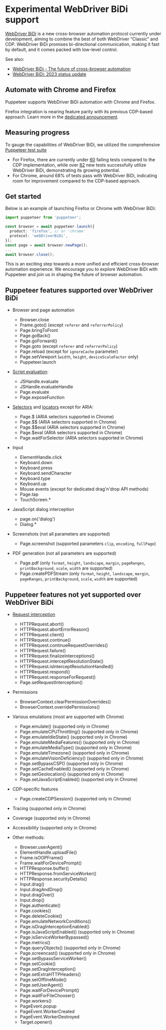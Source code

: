 # Experimental WebDriver BiDi support

[WebDriver BiDi](https://w3c.github.io/webdriver-bidi/) is a new cross-browser
automation protocol currently under development, aiming to combine the best of both WebDriver “Classic” and CDP. WebDriver BiDi promises bi-directional communication, making it fast by default, and it comes packed with low-level control.

See also:

- [WebDriver BiDi - The future of cross-browser automation](https://developer.chrome.com/articles/webdriver-bidi/)
- [WebDriver BiDi: 2023 status update](https://developer.chrome.com/blog/webdriver-bidi-2023/)


## Automate with Chrome and Firefox

Puppeteer supports WebDriver BiDi automation with Chrome and Firefox.

Firefox integration is nearing feature parity with its previous CDP-based approach. Learn more in the [dedicated announcement](https://hacks.mozilla.org/2023/12/puppeteer-webdriver-bidi/).


## Measuring progress

To gauge the capabilities of WebDriver BiDi, we utilized the comprehensive [Puppeteer test suite](https://puppeteer.github.io/ispuppeteerwebdriverbidiready/)

- For Firefox, there are currently under [60](https://puppeteer.github.io/ispuppeteerwebdriverbidiready/firefox-delta.json) failing tests compared to the CDP implementation, while over [82](https://puppeteer.github.io/ispuppeteerwebdriverbidiready/firefox-delta.json) new tests successfully utilize WebDriver BiDi, demonstrating its growing potential.
- For Chrome, around 68% of tests pass with WebDriver BiDi, indicating room for improvement compared to the CDP-based approach.


## Get started

Below is an example of launching Firefox or Chrome with WebDriver BiDi:

```ts
import puppeteer from 'puppeteer';

const browser = await puppeteer.launch({
  product: 'firefox', // or 'chrome'
  protocol: 'webDriverBiDi',
});
const page = await browser.newPage();
...
await browser.close();
```

This is an exciting step towards a more unified and efficient cross-browser automation experience. We encourage you to explore WebDriver BiDi with Puppeteer and join us in shaping the future of browser automation.


## Puppeteer features supported over WebDriver BiDi

- Browser and page automation

  - Browser.close
  - Frame.goto() (except `referer` and `referrerPolicy`)
  - Page.bringToFront
  - Page.goBack()
  - Page.goForward()
  - Page.goto (except `referer` and `referrerPolicy`)
  - Page.reload (except for `ignoreCache` parameter)
  - Page.setViewport (`width`, `height`, `deviceScaleFactor` only)
  - Puppeteer.launch

- [Script evaluation](https://pptr.dev/guides/evaluate-javascript):

  - JSHandle.evaluate
  - JSHandle.evaluateHandle
  - Page.evaluate
  - Page.exposeFunction

- [Selectors](https://pptr.dev/guides/query-selectors) and [locators](https://pptr.dev/guides/locators) except for ARIA:

  - Page.$ (ARIA selectors supported in Chrome)
  - Page.$$ (ARIA selectors supported in Chrome)
  - Page.$$eval (ARIA selectors supported in Chrome)
  - Page.$eval (ARIA selectors supported in Chrome)
  - Page.waitForSelector (ARIA selectors supported in Chrome)

- Input

  - ElementHandle.click
  - Keyboard.down
  - Keyboard.press
  - Keyboard.sendCharacter
  - Keyboard.type
  - Keyboard.up
  - Mouse events (except for dedicated drag'n'drop API methods)
  - Page.tap
  - TouchScreen.\*

- JavaScript dialog interception

  - page.on('dialog')
  - Dialog.\*

- Screenshots (not all parameters are supported)

  - Page.screenshot (supported parameters `clip`, `encoding`, `fullPage`)

- PDF generation (not all parameters are supported)

  - Page.pdf (only `format`, `height`, `landscape`, `margin`, `pageRanges`, `printBackground`, `scale`, `width` are supported)
  - Page.createPDFStream (only `format`, `height`, `landscape`, `margin`, `pageRanges`, `printBackground`, `scale`, `width` are supported)

## Puppeteer features not yet supported over WebDriver BiDi

- [Request interception](https://pptr.dev/guides/request-interception)

  - HTTPRequest.abort()
  - HTTPRequest.abortErrorReason()
  - HTTPRequest.client()
  - HTTPRequest.continue()
  - HTTPRequest.continueRequestOverrides()
  - HTTPRequest.failure()
  - HTTPRequest.finalizeInterceptions()
  - HTTPRequest.interceptResolutionState()
  - HTTPRequest.isInterceptResolutionHandled()
  - HTTPRequest.respond()
  - HTTPRequest.responseForRequest()
  - Page.setRequestInterception()

- Permissions

  - BrowserContext.clearPermissionOverrides()
  - BrowserContext.overridePermissions()

- Various emulations (most are supported with Chrome)

  - Page.emulate() (supported only in Chrome)
  - Page.emulateCPUThrottling() (supported only in Chrome)
  - Page.emulateIdleState() (supported only in Chrome)
  - Page.emulateMediaFeatures() (supported only in Chrome)
  - Page.emulateMediaType() (supported only in Chrome)
  - Page.emulateTimezone() (supported only in Chrome)
  - Page.emulateVisionDeficiency() (supported only in Chrome)
  - Page.setBypassCSP() (supported only in Chrome)
  - Page.setCacheEnabled() (supported only in Chrome)
  - Page.setGeolocation() (supported only in Chrome)
  - Page.setJavaScriptEnabled() (supported only in Chrome)

- CDP-specific features

  - Page.createCDPSession() (supported only in Chrome)

- Tracing (supported only in Chrome)
- Coverage (supported only in Chrome)
- Accessibility (supported only in Chrome)

- Other methods:

  - Browser.userAgent()
  - ElementHandle.uploadFile()
  - Frame.isOOPFrame()
  - Frame.waitForDevicePrompt()
  - HTTPResponse.buffer()
  - HTTPResponse.fromServiceWorker()
  - HTTPResponse.securityDetails()
  - Input.drag()
  - Input.dragAndDrop()
  - Input.dragOver()
  - Input.drop()
  - Page.authenticate()
  - Page.cookies()
  - Page.deleteCookie()
  - Page.emulateNetworkConditions()
  - Page.isDragInterceptionEnabled()
  - Page.isJavaScriptEnabled() (supported only in Chrome)
  - Page.isServiceWorkerBypassed()
  - Page.metrics()
  - Page.queryObjects() (supported only in Chrome)
  - Page.screencast() (supported only in Chrome)
  - Page.setBypassServiceWorker()
  - Page.setCookie()
  - Page.setDragInterception()
  - Page.setExtraHTTPHeaders()
  - Page.setOfflineMode()
  - Page.setUserAgent()
  - Page.waitForDevicePrompt()
  - Page.waitForFileChooser()
  - Page.workers()
  - PageEvent.popup
  - PageEvent.WorkerCreated
  - PageEvent.WorkerDestroyed
  - Target.opener()
